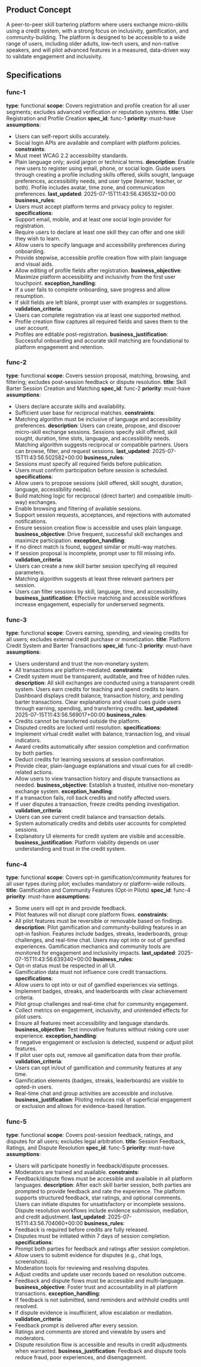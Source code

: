 
## **Product Concept** 

A peer-to-peer skill bartering platform where users exchange micro-skills using a credit system, with a strong focus on inclusivity, gamification, and community-building. The platform is designed to be accessible to a wide range of users, including older adults, low-tech users, and non-native speakers, and will pilot advanced features in a measured, data-driven way to validate engagement and inclusivity.

## **Specifications** 

### **func-1**

**type**: functional
**scope**: Covers registration and profile creation for all user segments; excludes advanced verification or reputation systems.
**title**: User Registration and Profile Creation
**spec_id**: func-1
**priority**: must-have
**assumptions**:
- Users can self-report skills accurately.
- Social login APIs are available and compliant with platform policies.
**constraints**:
- Must meet WCAG 2.2 accessibility standards.
- Plain language only; avoid jargon or technical terms.
**description**: Enable new users to register using email, phone, or social login. Guide users through creating a profile including skills offered, skills sought, language preferences, accessibility needs, and user type (learner, teacher, or both). Profile includes avatar, time zone, and communication preferences.
**last_updated**: 2025-07-15T11:43:56.436532+00:00
**business_rules**:
- Users must accept platform terms and privacy policy to register.
**specifications**:
- Support email, mobile, and at least one social login provider for registration.
- Require users to declare at least one skill they can offer and one skill they wish to learn.
- Allow users to specify language and accessibility preferences during onboarding.
- Provide stepwise, accessible profile creation flow with plain language and visual aids.
- Allow editing of profile fields after registration.
**business_objective**: Maximize platform accessibility and inclusivity from the first user touchpoint.
**exception_handling**:
- If a user fails to complete onboarding, save progress and allow resumption.
- If skill fields are left blank, prompt user with examples or suggestions.
**validation_criteria**:
- Users can complete registration via at least one supported method.
- Profile creation flow captures all required fields and saves them to the user account.
- Profiles are editable post-registration.
**business_justification**: Successful onboarding and accurate skill matching are foundational to platform engagement and retention.

### **func-2**

**type**: functional
**scope**: Covers session proposal, matching, browsing, and filtering; excludes post-session feedback or dispute resolution.
**title**: Skill Barter Session Creation and Matching
**spec_id**: func-2
**priority**: must-have
**assumptions**:
- Users declare accurate skills and availability.
- Sufficient user base for reciprocal matches.
**constraints**:
- Matching algorithm must be inclusive of language and accessibility preferences.
**description**: Users can create, propose, and discover micro-skill exchange sessions. Sessions specify skill offered, skill sought, duration, time slots, language, and accessibility needs. Matching algorithm suggests reciprocal or compatible partners. Users can browse, filter, and request sessions.
**last_updated**: 2025-07-15T11:43:56.502582+00:00
**business_rules**:
- Sessions must specify all required fields before publication.
- Users must confirm participation before session is scheduled.
**specifications**:
- Allow users to propose sessions (skill offered, skill sought, duration, language, accessibility needs).
- Build matching logic for reciprocal (direct barter) and compatible (multi-way) exchanges.
- Enable browsing and filtering of available sessions.
- Support session requests, acceptances, and rejections with automated notifications.
- Ensure session creation flow is accessible and uses plain language.
**business_objective**: Drive frequent, successful skill exchanges and maximize participation.
**exception_handling**:
- If no direct match is found, suggest similar or multi-way matches.
- If session proposal is incomplete, prompt user to fill missing info.
**validation_criteria**:
- Users can create a new skill barter session specifying all required parameters.
- Matching algorithm suggests at least three relevant partners per session.
- Users can filter sessions by skill, language, time, and accessibility.
**business_justification**: Effective matching and accessible workflows increase engagement, especially for underserved segments.

### **func-3**

**type**: functional
**scope**: Covers earning, spending, and viewing credits for all users; excludes external credit purchase or monetization.
**title**: Platform Credit System and Barter Transactions
**spec_id**: func-3
**priority**: must-have
**assumptions**:
- Users understand and trust the non-monetary system.
- All transactions are platform-mediated.
**constraints**:
- Credit system must be transparent, auditable, and free of hidden rules.
**description**: All skill exchanges are conducted using a transparent credit system. Users earn credits for teaching and spend credits to learn. Dashboard displays credit balance, transaction history, and pending barter transactions. Clear explanations and visual cues guide users through earning, spending, and transferring credits.
**last_updated**: 2025-07-15T11:43:56.569017+00:00
**business_rules**:
- Credits cannot be transferred outside the platform.
- Disputed credits are locked until resolution.
**specifications**:
- Implement virtual credit wallet with balance, transaction log, and visual indicators.
- Award credits automatically after session completion and confirmation by both parties.
- Deduct credits for learning sessions at session confirmation.
- Provide clear, plain-language explanations and visual cues for all credit-related actions.
- Allow users to view transaction history and dispute transactions as needed.
**business_objective**: Establish a trusted, intuitive non-monetary exchange system.
**exception_handling**:
- If a transaction fails, roll back credits and notify affected users.
- If user disputes a transaction, freeze credits pending investigation.
**validation_criteria**:
- Users can see current credit balance and transaction details.
- System automatically credits and debits user accounts for completed sessions.
- Explanatory UI elements for credit system are visible and accessible.
**business_justification**: Platform viability depends on user understanding and trust in the credit system.

### **func-4**

**type**: functional
**scope**: Covers opt-in gamification/community features for all user types during pilot; excludes mandatory or platform-wide rollouts.
**title**: Gamification and Community Features (Opt-in Pilots)
**spec_id**: func-4
**priority**: must-have
**assumptions**:
- Some users will opt in and provide feedback.
- Pilot features will not disrupt core platform flows.
**constraints**:
- All pilot features must be reversible or removable based on findings.
**description**: Pilot gamification and community-building features in an opt-in fashion. Features include badges, streaks, leaderboards, group challenges, and real-time chat. Users may opt into or out of gamified experiences. Gamification mechanics and community tools are monitored for engagement and inclusivity impacts.
**last_updated**: 2025-07-15T11:43:56.639340+00:00
**business_rules**:
- Opt-in status must be respected in all UI.
- Gamification data must not influence core credit transactions.
**specifications**:
- Allow users to opt into or out of gamified experiences via settings.
- Implement badges, streaks, and leaderboards with clear achievement criteria.
- Pilot group challenges and real-time chat for community engagement.
- Collect metrics on engagement, inclusivity, and unintended effects for pilot users.
- Ensure all features meet accessibility and language standards.
**business_objective**: Test innovative features without risking core user experience.
**exception_handling**:
- If negative engagement or exclusion is detected, suspend or adjust pilot features.
- If pilot user opts out, remove all gamification data from their profile.
**validation_criteria**:
- Users can opt in/out of gamification and community features at any time.
- Gamification elements (badges, streaks, leaderboards) are visible to opted-in users.
- Real-time chat and group activities are accessible and inclusive.
**business_justification**: Piloting reduces risk of superficial engagement or exclusion and allows for evidence-based iteration.

### **func-5**

**type**: functional
**scope**: Covers post-session feedback, ratings, and disputes for all users; excludes legal arbitration.
**title**: Session Feedback, Ratings, and Dispute Resolution
**spec_id**: func-5
**priority**: must-have
**assumptions**:
- Users will participate honestly in feedback/dispute processes.
- Moderators are trained and available.
**constraints**:
- Feedback/dispute flows must be accessible and available in all platform languages.
**description**: After each skill barter session, both parties are prompted to provide feedback and rate the experience. The platform supports structured feedback, star ratings, and optional comments. Users can initiate disputes for unsatisfactory or incomplete sessions. Dispute resolution workflows include evidence submission, mediation, and credit adjustment.
**last_updated**: 2025-07-15T11:43:56.704060+00:00
**business_rules**:
- Feedback is required before credits are fully released.
- Disputes must be initiated within 7 days of session completion.
**specifications**:
- Prompt both parties for feedback and ratings after session completion.
- Allow users to submit evidence for disputes (e.g., chat logs, screenshots).
- Moderation tools for reviewing and resolving disputes.
- Adjust credits and update user records based on resolution outcome.
- Feedback and dispute flows must be accessible and multi-language.
**business_objective**: Foster trust and accountability in all platform transactions.
**exception_handling**:
- If feedback is not submitted, send reminders and withhold credits until resolved.
- If dispute evidence is insufficient, allow escalation or mediation.
**validation_criteria**:
- Feedback prompt is delivered after every session.
- Ratings and comments are stored and viewable by users and moderators.
- Dispute resolution flow is accessible and results in credit adjustments when warranted.
**business_justification**: Feedback and dispute tools reduce fraud, poor experiences, and disengagement.


